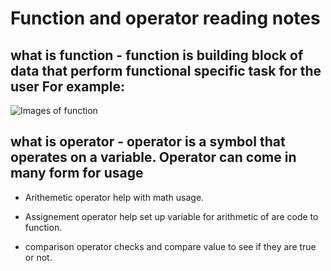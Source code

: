 # Function and operator reading notes

## what is function - function is building block of data that perform functional specific task for the user For example:

![Images of function](https://cloudreports.net/wp-content/uploads/2019/06/Function_machine2.png) 


## what is operator - operator is a symbol that operates on a  variable. Operator can come in many form for usage 

- Arithemetic operator help with math usage.

- Assignement operator help set up variable for arithmetic of are code to function.  

- comparison operator checks and compare value to see if they are true or not. 





